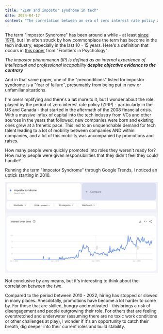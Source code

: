 ```yaml
---
title: "ZIRP and impostor syndrome in tech"
date: 2024-04-17
content: "The correlation between an era of zero interest rate policy and the prevalence of impostor syndrome in tech."
---
```


The term "Impostor Syndrome" has been around a while - at least [since 1978](https://www.psychologytoday.com/us/blog/neuroscience-in-everyday-life/202308/the-history-of-imposter-syndrome), but I'm often struck by how commonplace the term has become in the tech industry,  especially in the last 10 - 15 years. Here's a definition that occurs in [this paper](https://www.ncbi.nlm.nih.gov/pmc/articles/PMC4740363/) from "Frontiers in Psychology":

_The impostor phenomenon (IP) is defined as an internal experience of intellectual and professional incapability **despite objective evidence to the contrary**_

And in that same paper, one of the "preconditions" listed for impostor syndrome is a "fear of failure", presumably from being put in new or unfamiliar situations. 

I'm oversimplifying and there's a **lot** more to it, but I wonder about the role played by the period of zero interest rate policy (ZIRP) - particularly in the US and Canada - that started in the aftermath of the 2008 financial crisis. With a massive influx of capital into the tech industry from VCs and other sources in the years that followed, new companies were born and existing ones grew at a frenetic pace. This led to an unquenchable demand for tech talent leading to a lot of mobility between companies AND within companies, and a lot of this mobility was accompanied by promotions and raises.

How many people were quickly promoted into roles they weren't ready for? How many people were given responsibilities that they didn't feel they could handle?

Running the term "Impostor Syndrome" through Google Trends, I noticed an uptick starting in 2010.

![A graph showing the count of searches for the term - impostor syndrome - over time, from 2004 to 2024](/images/impostor-syndrome-searches.png)

Not conclusive by any means, but it's interesting to think about the correlation between the two.

Compared to the period between 2010 - 2022, hiring has stopped or slowed in many places. Anecdotally, promotions have become a lot harder to come by. For those that are skilled, hungry and motivated - this brings a risk of disengagement and people outgrowing their role. For others that are feeling overstretched and underwater (assuming there are no toxic work conditions or other challenges at play), I wonder if it's an opportunity to catch their breath, dig deeper into their current roles and build stability.
